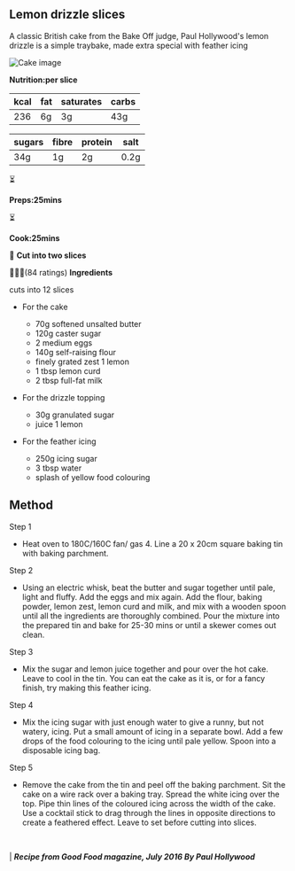 ## **Lemon drizzle slices**

A classic British cake from the Bake Off judge, Paul Hollywood's lemon drizzle is a simple traybake, made extra special with feather icing


![Cake image](https://images.immediate.co.uk/production/volatile/sites/30/2020/08/lemon-drizzle-slices-ef377c7.jpg?quality=90&webp=true&resize=300,272)

**Nutrition:per slice**


kcal|fat|saturates|carbs|
----|---|---------|-----|
236 |6g |3g       |43g  |

sugars|fibre|protein|salt|
------|-----|--------|---|
|34g  |1g   |2g   |0.2g  |

:hourglass_flowing_sand:

**Preps:25mins**

:hourglass_flowing_sand:

**Cook:25mins**

:hocho:
**Cut into two slices**

:star2::star2::star2:(84 ratings)
**Ingredients**

cuts into 12 slices

- For the cake
  - 70g softened unsalted butter
  - 120g caster sugar
  - 2 medium eggs
  - 140g self-raising flour
  -  finely grated zest 1 lemon
  - 1 tbsp lemon curd
  - 2 tbsp full-fat milk

- For the drizzle topping
  - 30g granulated sugar
  - juice 1 lemon

- For the feather icing
  - 250g icing sugar
  - 3 tbsp water
  - splash of yellow food colouring

## **Method**

  Step 1
-  Heat oven to 180C/160C fan/ gas 4. Line a 20 x 20cm square baking tin with baking parchment.

Step 2

- Using an electric whisk, beat the butter and sugar together until pale, light and fluffy. Add the eggs and mix again. Add the flour, baking powder, lemon zest, lemon curd and milk, and mix with a wooden spoon until all the ingredients are thoroughly combined. Pour the mixture into the prepared tin and bake for 25-30 mins or until a skewer comes out clean.
  
Step 3

-  Mix the sugar and lemon juice together and pour over the hot cake. Leave to cool in the tin. You can eat the cake as it is, or for a fancy finish, try making this feather icing.
  
  Step 4

  - Mix the icing sugar with just enough water to give a runny, but not watery, icing. Put a small amount of icing in a separate bowl. Add a few drops of the food colouring to the icing until pale yellow. Spoon into a disposable icing bag.
  
  Step 5

  - Remove the cake from the tin and peel off the baking parchment. Sit the cake on a wire rack over a baking tray. Spread the white icing over the top. Pipe thin lines of the coloured icing across the width of the cake. Use a cocktail stick to drag through the lines in opposite directions to create a feathered effect. Leave to set before cutting into slices.
<br>

  | ***Recipe from Good Food magazine, July 2016
   By Paul Hollywood***


